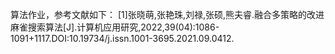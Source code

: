 算法作业，参考文献如下：
[1]张晓萌,张艳珠,刘禄,张硕,熊夫睿.融合多策略的改进麻雀搜索算法[J].计算机应用研究,2022,39(04):1086-1091+1117.DOI:10.19734/j.issn.1001-3695.2021.09.0412.
